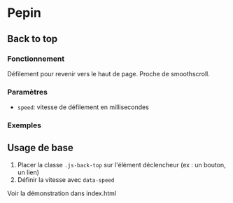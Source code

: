 # Pepin

## Back to top

### Fonctionnement

Défilement pour revenir vers le haut de page. Proche de smoothscroll.

### Paramètres

* `speed`: vitesse de défilement en millisecondes

### Exemples

## Usage de base

1. Placer la classe `.js-back-top` sur l'élément déclencheur (ex : un bouton, un lien)
2. Définir la vitesse avec `data-speed`

Voir la démonstration dans index.html
